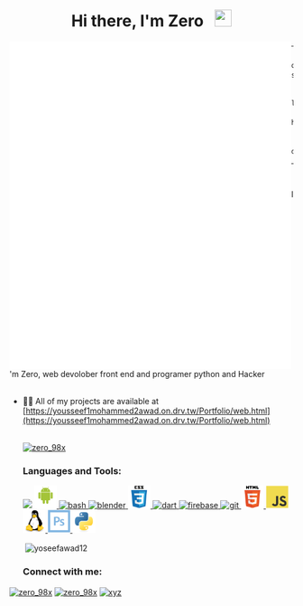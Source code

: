 <div align="center">

# Hi there, I'm Zero &nbsp; <img src="https://raw.githubusercontent.com/MartinHeinz/MartinHeinz/master/wave.gif" width="30px" height="30px">

</div>
<!--
- 🔭 I’m currently working on ...
- 🌱 I’m currently learning ...
- 👯 I’m looking to collaborate on ...
- 🤔 I’m looking for help with ...
- 💬 Ask me about ...
- 📫 How to reach me: ...
- 😄 Pronouns: ...
- ⚡ Fun fact: ...`
-->

<img src="argonaut.svg" align="left"/>
<!-- <img src="argonaut0.png" width="250" height="290" align="left"/> -->

```js
──────────────────────────────────────────────

os       • Manjaro x86_64
shell    • bash 3.3.1


learning • Flutter, Node.js, jQuery

hobbies  • design,
           anime / manga, coffee.

discord  • sodaphase#0712


```

---
<br>

I'm Zero, web devolober front end and programer python and Hacker
<br>
<br>
- 👨‍💻 All of my projects are available at [https://yousseef1mohammed2awad.on.drv.tw/Portfolio/web.html](https://yousseef1mohammed2awad.on.drv.tw/Portfolio/web.html)
<br><br><p align="left"> <a href="https://twitter.com/zero_98x" target="blank"><img src="https://img.shields.io/twitter/follow/zero_98x?logo=twitter&style=for-the-badge" alt="zero_98x" /></a> </p><h3 align="left">Languages and Tools:</h3><p align="left">   <a href="https://skillicons.dev"><img src="https://skillicons.dev/icons?i=ae,au,discord,github,godot" /></a>   <a href="https://developer.android.com" target="_blank" rel="noreferrer"> <img src="https://raw.githubusercontent.com/devicons/devicon/master/icons/android/android-original-wordmark.svg" alt="android" width="40" height="40"/> </a> <a href="https://www.gnu.org/software/bash/" target="_blank" rel="noreferrer"> <img src="https://www.vectorlogo.zone/logos/gnu_bash/gnu_bash-icon.svg" alt="bash" width="40" height="40"/> </a> <a href="https://www.blender.org/" target="_blank" rel="noreferrer"> <img src="https://download.blender.org/branding/community/blender_community_badge_white.svg" alt="blender" width="40" height="40"/> </a> <a href="https://www.w3schools.com/css/" target="_blank" rel="noreferrer"> <img src="https://raw.githubusercontent.com/devicons/devicon/master/icons/css3/css3-original-wordmark.svg" alt="css3" width="40" height="40"/> </a> <a href="https://dart.dev" target="_blank" rel="noreferrer"> <img src="https://www.vectorlogo.zone/logos/dartlang/dartlang-icon.svg" alt="dart" width="40" height="40"/> </a> <a href="https://firebase.google.com/" target="_blank" rel="noreferrer"> <img src="https://www.vectorlogo.zone/logos/firebase/firebase-icon.svg" alt="firebase" width="40" height="40"/> </a> <a href="https://git-scm.com/" target="_blank" rel="noreferrer"> <img src="https://www.vectorlogo.zone/logos/git-scm/git-scm-icon.svg" alt="git" width="40" height="40"/> </a> <a href="https://www.w3.org/html/" target="_blank" rel="noreferrer"> <img src="https://raw.githubusercontent.com/devicons/devicon/master/icons/html5/html5-original-wordmark.svg" alt="html5" width="40" height="40"/> </a> <a href="https://developer.mozilla.org/en-US/docs/Web/JavaScript" target="_blank" rel="noreferrer"> <img src="https://raw.githubusercontent.com/devicons/devicon/master/icons/javascript/javascript-original.svg" alt="javascript" width="40" height="40"/> </a> <a href="https://www.linux.org/" target="_blank" rel="noreferrer"> <img src="https://raw.githubusercontent.com/devicons/devicon/master/icons/linux/linux-original.svg" alt="linux" width="40" height="40"/> </a> <a href="https://www.photoshop.com/en" target="_blank" rel="noreferrer"> <img src="https://raw.githubusercontent.com/devicons/devicon/master/icons/photoshop/photoshop-line.svg" alt="photoshop" width="40" height="40"/> </a> <a href="https://www.python.org" target="_blank" rel="noreferrer"> <img src="https://raw.githubusercontent.com/devicons/devicon/master/icons/python/python-original.svg" alt="python" width="40" height="40"/> </a> </p>  <p align="left"><p>&nbsp;<img align="center" src="https://github-readme-stats.vercel.app/api?username=yoseefawad12&show_icons=true&locale=en" alt="yoseefawad12" /></p><h3 align="left">Connect with me:</h3>
<p align="left">
<a href="https://twitter.com/zero_98x" target="blank"><img align="center" src="https://raw.githubusercontent.com/rahuldkjain/github-profile-readme-generator/master/src/images/icons/Social/twitter.svg" alt="zero_98x" height="30" width="40" /></a>
<a href="https://instagram.com/zero_98x" target="blank"><img align="center" src="https://raw.githubusercontent.com/rahuldkjain/github-profile-readme-generator/master/src/images/icons/Social/instagram.svg" alt="zero_98x" height="30" width="40" /></a>
<a href="https://www.youtube.com/c/xyz" target="blank"><img align="center" src="https://raw.githubusercontent.com/rahuldkjain/github-profile-readme-generator/master/src/images/icons/Social/youtube.svg" alt="xyz" height="30" width="40" /></a>
</p>
